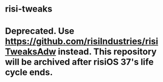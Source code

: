 # risi-tweaks
# Deprecated. Use https://github.com/risiIndustries/risiTweaksAdw instead. This repository will be archived after risiOS 37's life cycle ends.
